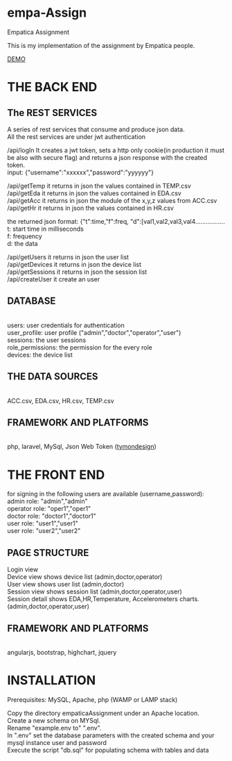 # empa-Assign
Empatica Assignment

This is my implementation of the assignment by Empatica people.

<a href="http://52.32.228.74/empaAssignment/public" target="_blank">DEMO</a>


<h1>THE BACK END</h1>

<h2>The REST SERVICES</h2>

A series of rest services that consume and produce json data.<BR>
All the rest services are under jwt authentication<BR>

/api/logIn      It creates a jwt token, sets a http only cookie(in production it must be also with secure flag) and returns a json response with the created token.<BR>
input: {"username":"xxxxxx","password":"yyyyyy"}<BR>


/api/getTemp     it returns in json the values contained in TEMP.csv <BR>
/api/getEda      it returns in json the values contained in EDA.csv <BR>
/api/getAcc      it returns in json the module of the x,y,z values from ACC.csv <BR>
/api/getHr       it returns in json the values contained in HR.csv <BR>

the returned json format: {"t":time,"f":freq, "d":[val1,val2,val3,val4................. <BR>
t: start time in milliseconds <BR>
f: frequency <BR>
d: the data <BR>

/api/getUsers    it returns in json the user list <BR>
/api/getDevices  it returns in json the device list <BR>
/api/getSessions it returns in json the session list <BR>
/api/createUser  it create an user <BR>

<h2>DATABASE</h2> <BR>
users: user credentials for authentication <BR>
user_profile: user profile ("admin","doctor","operator","user") <BR>
sessions: the user sessions <BR>
role_permissions: the permission for the every role <BR>
devices: the device list <BR>

<h2>THE DATA SOURCES</h2><BR>
ACC.csv, EDA.csv, HR.csv, TEMP.csv<BR>

<h2>FRAMEWORK AND PLATFORMS</h2><BR>
php, laravel, MySql, Json Web Token (<a href="https://github.com/tymondesigns/jwt-auth/wiki/Authentication">tymondesign</a>)<BR>

<h1>THE FRONT END</h1>
for signing in the following users are available (username,password):<BR>
admin role:  "admin","admin"<BR>
operator role:  "oper1","oper1"<BR>
doctor role:  "doctor1","doctor1"<BR>
user role:  "user1","user1"<BR>
user role:  "user2","user2"<BR>

<h2>PAGE STRUCTURE</h2>
Login view<BR>
Device view shows device list  (admin,doctor,operator)<BR>
User view shows user list (admin,doctor)<BR>
Session view shows session list (admin,doctor,operator,user)<BR>
Session detail shows EDA,HR,Temperature, Accelerometers charts.(admin,doctor,operator,user)<BR>

<h2>FRAMEWORK AND PLATFORMS</h2><BR>
angularjs, bootstrap, highchart, jquery

<h1>INSTALLATION</h1>
Prerequisites: MySQL, Apache, php (WAMP or LAMP stack)

Copy the directory empaticaAssignment under an Apache location.<BR>
Create a new schema on MYSql.<BR>
Rename "example.env to" ".env".<BR>
In ".env" set the database parameters with the created schema and your mysql instance user and password<BR>
Execute the script "db.sql" for populating schema with tables and data<BR>
